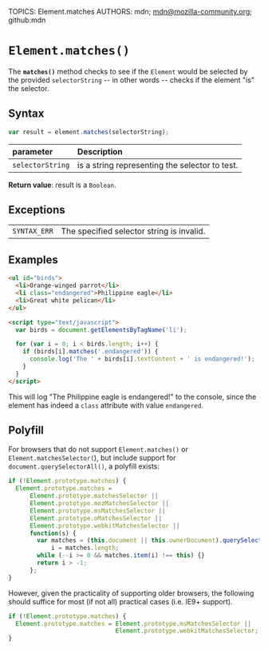 TOPICS: Element.matches
AUTHORS: mdn; mdn@mozilla-community.org; github:mdn

# `Element.matches()`

The **`matches()`** method checks to see if the `Element` would be selected by the provided
`selectorString` -- in other words -- checks if the element "is" the selector.

## Syntax

```javascript
var result = element.matches(selectorString);
```

| parameter | Description |
| :-- | :-- |
| `selectorString` | is a string representing the selector to test.

**Return value**: result is a `Boolean`.

## Exceptions

|  |  |
| :-- | :-- |
| `SYNTAX_ERR` | The specified selector string is invalid.

## Examples

```html
<ul id="birds">
  <li>Orange-winged parrot</li>
  <li class="endangered">Philippine eagle</li>
  <li>Great white pelican</li>
</ul>

<script type="text/javascript">
  var birds = document.getElementsByTagName('li');

  for (var i = 0; i < birds.length; i++) {
    if (birds[i].matches('.endangered')) {
      console.log('The ' + birds[i].textContent + ' is endangered!');
    }
  }
</script>
```

This will log "The Philippine eagle is endangered!" to the console, since the element has indeed a
`class` attribute with value `endangered`.

## Polyfill

For browsers that do not support `Element.matches()` or `Element.matchesSelector(`), but include
support for `document.querySelectorAll()`, a polyfill exists:

```javascript
if (!Element.prototype.matches) {
  Element.prototype.matches =
      Element.prototype.matchesSelector ||
      Element.prototype.mozMatchesSelector ||
      Element.prototype.msMatchesSelector ||
      Element.prototype.oMatchesSelector ||
      Element.prototype.webkitMatchesSelector ||
      function(s) {
        var matches = (this.document || this.ownerDocument).querySelectorAll(s),
            i = matches.length;
        while (--i >= 0 && matches.item(i) !== this) {}
        return i > -1;
      };
}
```

However, given the practicality of supporting older browsers, the following should suffice for
most (if not all) practical cases (i.e. IE9+ support).

```javascript
if (!Element.prototype.matches) {
  Element.prototype.matches = Element.prototype.msMatchesSelector ||
                              Element.prototype.webkitMatchesSelector;
}
```

